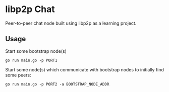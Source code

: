 # libp2p Chat

Peer-to-peer chat node built using libp2p as a learning project.

## Usage

Start some bootstrap node(s)

```shell
go run main.go -p PORT1
```

Start some node(s) which communicate with bootstrap nodes to initially find some peers:

```shell
go run main.go -p PORT2 -a BOOTSTRAP_NODE_ADDR
```